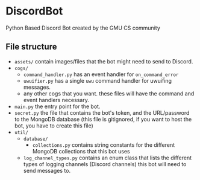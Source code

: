 # DiscordBot
Python Based Discord Bot created by the GMU CS community

## File structure

* `assets/` contain images/files that the bot might need to send to Discord.  
* `cogs/`
	* `command_handler.py` has an event handler for `on_command_error`
	* `uwuifier.py` has a single `uwu` command handler for uwuifing messages.
	* any other cogs that you want. these files will have the command and event handlers necessary.  
* `main.py` the entry point for the bot.
* `secret.py` the file that contains the bot's token, and the URL/password to the MongoDB database (this file is gitignored, if you want to host the bot, you have to create this file)
* `util/` 
	* `database/`
		* `collections.py` contains string constants for the different MongoDB collections that this bot uses
	* `log_channel_types.py` contains an enum class that lists the different types of logging channels (Discord channels) this bot will need to send messages to.
